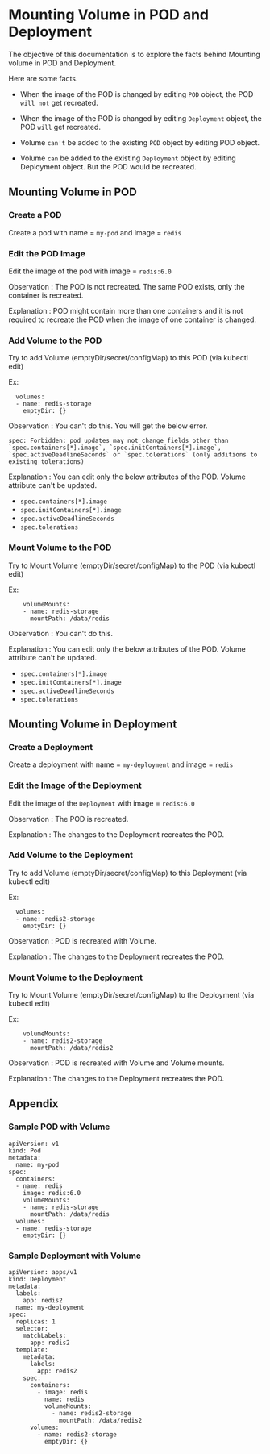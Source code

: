 # Mounting Volume in POD and Deployment

The objective of this documentation is to explore the facts behind Mounting volume in POD and Deployment.

Here are some facts.

- When the image of the POD is changed by editing `POD` object, the POD `will not` get recreated.
- When the image of the POD is changed by editing `Deployment` object, the POD `will` get recreated.

- Volume `can't` be added to the existing `POD` object by editing POD object. 

- Volume `can` be added to the existing `Deployment` object by editing Deployment object. But the POD would be recreated.


## Mounting Volume in POD

### Create a POD 

Create a pod with name = `my-pod` and image = `redis`

### Edit the POD Image 

Edit the image of the pod with image = `redis:6.0`

Observation : The POD is not recreated. The same POD exists, only the container is recreated.

Explanation : POD might contain more than one containers and it is not required to recreate the POD when the image of one container is changed.


### Add Volume to the POD

Try to add Volume (emptyDir/secret/configMap) to this POD (via kubectl edit) 

Ex:
```
  volumes:
  - name: redis-storage
    emptyDir: {}
```

Observation : You can't do this. You will get the below error.

```
spec: Forbidden: pod updates may not change fields other than `spec.containers[*].image`, `spec.initContainers[*].image`, `spec.activeDeadlineSeconds` or `spec.tolerations` (only additions to existing tolerations)
```

Explanation : You can edit only the below attributes of the POD. Volume attribute can't be updated.

- `spec.containers[*].image`
- `spec.initContainers[*].image`
- `spec.activeDeadlineSeconds`
- `spec.tolerations`

### Mount Volume to the POD

Try to Mount Volume (emptyDir/secret/configMap) to the POD (via kubectl edit) 

Ex:
```
    volumeMounts:
    - name: redis-storage
      mountPath: /data/redis
```

Observation : You can't do this.

Explanation : You can edit only the below attributes of the POD. Volume attribute can't be updated.

- `spec.containers[*].image`
- `spec.initContainers[*].image`
- `spec.activeDeadlineSeconds`
- `spec.tolerations`


## Mounting Volume in Deployment

### Create a Deployment 

Create a deployment with name = `my-deployment` and image = `redis`

### Edit the Image of the Deployment

Edit the image of the `Deployment` with image = `redis:6.0`

Observation : The POD is recreated.

Explanation : The changes to the Deployment recreates the POD.


### Add Volume to the Deployment

Try to add Volume (emptyDir/secret/configMap) to this Deployment (via kubectl edit) 

Ex:
```
  volumes:
  - name: redis2-storage
    emptyDir: {}
```

Observation : POD is recreated with Volume.

Explanation : The changes to the Deployment recreates the POD.

### Mount Volume to the Deployment

Try to Mount Volume (emptyDir/secret/configMap) to the Deployment (via kubectl edit) 

Ex:
```
    volumeMounts:
    - name: redis2-storage
      mountPath: /data/redis2
```

Observation : POD is recreated with Volume and Volume mounts.

Explanation : The changes to the Deployment recreates the POD.


## Appendix

### Sample POD with Volume

```
apiVersion: v1
kind: Pod
metadata:
  name: my-pod
spec:
  containers:
  - name: redis
    image: redis:6.0
    volumeMounts:
    - name: redis-storage
      mountPath: /data/redis
  volumes:
  - name: redis-storage
    emptyDir: {}
```


### Sample Deployment with Volume

```
apiVersion: apps/v1
kind: Deployment
metadata:
  labels:
    app: redis2
  name: my-deployment
spec:
  replicas: 1
  selector:
    matchLabels:
      app: redis2
  template:
    metadata:
      labels:
        app: redis2
    spec:
      containers:
        - image: redis
          name: redis
          volumeMounts:
            - name: redis2-storage
              mountPath: /data/redis2
      volumes:
        - name: redis2-storage
          emptyDir: {}
```